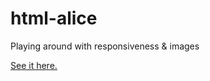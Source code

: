 # html-alice
Playing around with responsiveness &amp; images

<a href="https://itsapb.github.io/html-alice/">See it here. </a>
